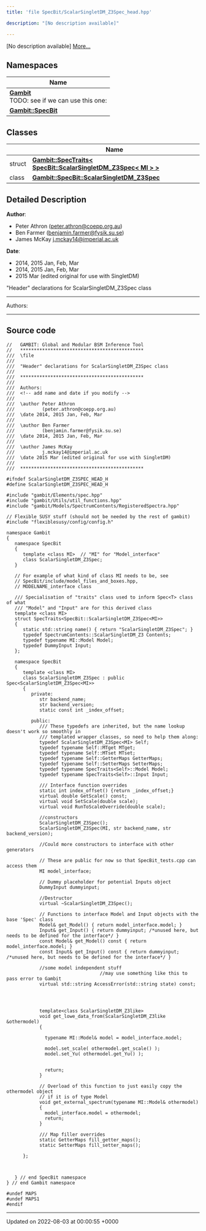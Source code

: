 ```yaml
---
title: 'file SpecBit/ScalarSingletDM_Z3Spec_head.hpp'

description: "[No description available]"

---
```







[No description available] [More...](#detailed-description)

## Namespaces

| Name           |
| -------------- |
| **[Gambit](/documentation/code/gambit_sphinx/namespaces/namespacegambit/)** <br>TODO: see if we can use this one:  |
| **[Gambit::SpecBit](/documentation/code/gambit_sphinx/namespaces/namespacegambit_1_1specbit/)**  |

## Classes

|                | Name           |
| -------------- | -------------- |
| struct | **[Gambit::SpecTraits< SpecBit::ScalarSingletDM_Z3Spec< MI > >](/documentation/code/gambit_sphinx/classes/structgambit_1_1spectraits_3_01specbit_1_1scalarsingletdm__z3spec_3_01mi_01_4_01_4/)**  |
| class | **[Gambit::SpecBit::ScalarSingletDM_Z3Spec](/documentation/code/gambit_sphinx/classes/classgambit_1_1specbit_1_1scalarsingletdm__z3spec/)**  |

## Detailed Description


**Author**: 

  * Peter Athron ([peter.athron@coepp.org.au](mailto:peter.athron@coepp.org.au)) 
  * Ben Farmer ([benjamin.farmer@fysik.su.se](mailto:benjamin.farmer@fysik.su.se)) 
  * James McKay [j.mckay14@imperial.ac.uk](mailto:j.mckay14@imperial.ac.uk)


**Date**: 

  * 2014, 2015 Jan, Feb, Mar
  * 2014, 2015 Jan, Feb, Mar
  * 2015 Mar (edited original for use with SingletDM)


"Header" declarations for ScalarSingletDM_Z3Spec class



------------------

Authors:



------------------




## Source code

```
//   GAMBIT: Global and Modular BSM Inference Tool
//   *********************************************
///  \file
///
///  "Header" declarations for ScalarSingletDM_Z3Spec class
///
///  *********************************************
///
///  Authors:
///  <!-- add name and date if you modify -->
///
///  \author Peter Athron
///          (peter.athron@coepp.org.au)
///  \date 2014, 2015 Jan, Feb, Mar
///
///  \author Ben Farmer
///          (benjamin.farmer@fysik.su.se)
///  \date 2014, 2015 Jan, Feb, Mar
///
///  \author James McKay
///          j.mckay14@imperial.ac.uk
///  \date 2015 Mar (edited original for use with SingletDM)
///
///  *********************************************

#ifndef ScalarSingletDM_Z3SPEC_HEAD_H
#define ScalarSingletDM_Z3SPEC_HEAD_H

#include "gambit/Elements/spec.hpp"
#include "gambit/Utils/util_functions.hpp"
#include "gambit/Models/SpectrumContents/RegisteredSpectra.hpp"

// Flexible SUSY stuff (should not be needed by the rest of gambit)
#include "flexiblesusy/config/config.h"

namespace Gambit
{
   namespace SpecBit
   {
      template <class MI>  // "MI" for "Model_interface"
      class ScalarSingletDM_Z3Spec;
   }

   // For example of what kind of class MI needs to be, see
   // SpecBit/include/model_files_and_boxes.hpp,
   // MODELNAME_interface class

   /// Specialisation of "traits" class used to inform Spec<T> class of what
   /// "Model" and "Input" are for this derived class
   template <class MI>
   struct SpecTraits<SpecBit::ScalarSingletDM_Z3Spec<MI>>
   {
      static std::string name() { return "ScalarSingletDM_Z3Spec"; }
      typedef SpectrumContents::ScalarSingletDM_Z3 Contents;
      typedef typename MI::Model Model;
      typedef DummyInput Input;
   };

   namespace SpecBit
   {
      template <class MI>
      class ScalarSingletDM_Z3Spec : public Spec<ScalarSingletDM_Z3Spec<MI>>
      {
         private:
            str backend_name;
            str backend_version;
            static const int _index_offset;

         public:
            /// These typedefs are inherited, but the name lookup doesn't work so smoothly in
            /// templated wrapper classes, so need to help them along:
            typedef ScalarSingletDM_Z3Spec<MI> Self;
            typedef typename Self::MTget MTget;
            typedef typename Self::MTset MTset;
            typedef typename Self::GetterMaps GetterMaps;
            typedef typename Self::SetterMaps SetterMaps;
            typedef typename SpecTraits<Self>::Model Model;
            typedef typename SpecTraits<Self>::Input Input;

            /// Interface function overrides
            static int index_offset() {return _index_offset;}
            virtual double GetScale() const;
            virtual void SetScale(double scale);
            virtual void RunToScaleOverride(double scale);

            //constructors
            ScalarSingletDM_Z3Spec();
            ScalarSingletDM_Z3Spec(MI, str backend_name, str backend_version);

            //Could more constructors to interface with other generators

            // These are public for now so that SpecBit_tests.cpp can access them
            MI model_interface;

            // Dummy placeholder for potential Inputs object
            DummyInput dummyinput;

            //Destructor
            virtual ~ScalarSingletDM_Z3Spec();

            // Functions to interface Model and Input objects with the base 'Spec' class
            Model& get_Model() { return model_interface.model; }
            Input& get_Input() { return dummyinput; /*unused here, but needs to be defined for the interface*/ }
            const Model& get_Model() const { return model_interface.model; }
            const Input& get_Input() const { return dummyinput; /*unused here, but needs to be defined for the interface*/ }

            //some model independent stuff
                                  //may use something like this to pass error to Gambit
            virtual std::string AccessError(std::string state) const;




            template<class ScalarSingletDM_Z3like>
            void get_lowe_data_from(ScalarSingletDM_Z3like &othermodel)
            {

              typename MI::Model& model = model_interface.model;

              model.set_scale( othermodel.get_scale() );
              model.set_Yu( othermodel.get_Yu() );


              return;
            }

            // Overload of this function to just easily copy the othermodel object
            // if it is of type Model
            void get_external_spectrum(typename MI::Model& othermodel)
            {
              model_interface.model = othermodel;
              return;
            }

            /// Map filler overrides
            static GetterMaps fill_getter_maps();
            static SetterMaps fill_setter_maps();

      };



   } // end SpecBit namespace
} // end Gambit namespace

#undef MAPS
#undef MAPS1
#endif
```


-------------------------------

Updated on 2022-08-03 at 00:00:55 +0000
